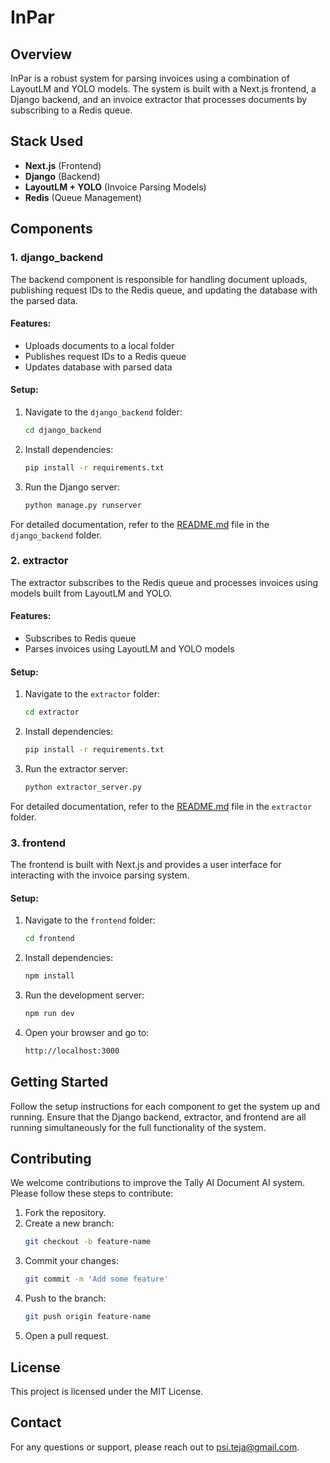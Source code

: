 # InPar

## Overview

InPar is a robust system for parsing invoices using a combination of LayoutLM and YOLO models. The system is built with a Next.js frontend, a Django backend, and an invoice extractor that processes documents by subscribing to a Redis queue.

## Stack Used
- **Next.js** (Frontend)
- **Django** (Backend)
- **LayoutLM + YOLO** (Invoice Parsing Models)
- **Redis** (Queue Management)

## Components

### 1. django_backend
The backend component is responsible for handling document uploads, publishing request IDs to the Redis queue, and updating the database with the parsed data.

#### Features:
- Uploads documents to a local folder
- Publishes request IDs to a Redis queue
- Updates database with parsed data

#### Setup:
1. Navigate to the `django_backend` folder:
    ```sh
    cd django_backend
    ```
2. Install dependencies:
    ```sh
    pip install -r requirements.txt
    ```
3. Run the Django server:
    ```sh
    python manage.py runserver
    ```

For detailed documentation, refer to the [README.md](django_backend/README.md) file in the `django_backend` folder.

### 2. extractor
The extractor subscribes to the Redis queue and processes invoices using models built from LayoutLM and YOLO.

#### Features:
- Subscribes to Redis queue
- Parses invoices using LayoutLM and YOLO models

#### Setup:
1. Navigate to the `extractor` folder:
    ```sh
    cd extractor
    ```
2. Install dependencies:
    ```sh
    pip install -r requirements.txt
    ```
3. Run the extractor server:
    ```sh
    python extractor_server.py
    ```

For detailed documentation, refer to the [README.md](extractor/README.md) file in the `extractor` folder.

### 3. frontend
The frontend is built with Next.js and provides a user interface for interacting with the invoice parsing system.

#### Setup:
1. Navigate to the `frontend` folder:
    ```sh
    cd frontend
    ```
2. Install dependencies:
    ```sh
    npm install
    ```
3. Run the development server:
    ```sh
    npm run dev
    ```
4. Open your browser and go to:
    ```sh
    http://localhost:3000
    ```

## Getting Started
Follow the setup instructions for each component to get the system up and running. Ensure that the Django backend, extractor, and frontend are all running simultaneously for the full functionality of the system.

## Contributing
We welcome contributions to improve the Tally AI Document AI system. Please follow these steps to contribute:

1. Fork the repository.
2. Create a new branch:
    ```sh
    git checkout -b feature-name
    ```
3. Commit your changes:
    ```sh
    git commit -m 'Add some feature'
    ```
4. Push to the branch:
    ```sh
    git push origin feature-name
    ```
5. Open a pull request.

## License
This project is licensed under the MIT License.

## Contact
For any questions or support, please reach out to [psi.teja@gmail.com](mailto:psi.teja@gmail.com).
